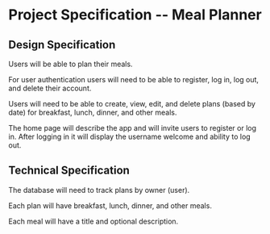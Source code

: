 # Project Specification -- Meal Planner

## Design Specification

Users will be able to plan their meals.

For user authentication users will need to be able to register, log in, log out, and
delete their account.

Users will need to be able to create, view, edit, and delete plans (based by date)
for breakfast, lunch, dinner, and other meals.

The home page will describe the app and will invite users to register or log in. After
logging in it will display the username welcome and ability to log out.

## Technical Specification

The database will need to track plans by owner (user).

Each plan will have breakfast, lunch, dinner, and other meals.

Each meal will have a title and optional description.
